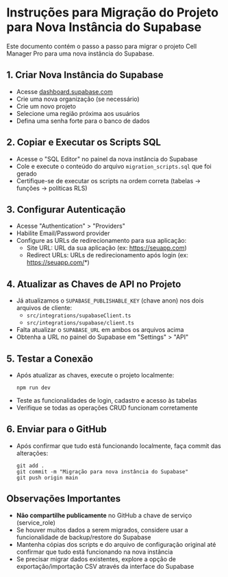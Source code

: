 # Instruções para Migração do Projeto para Nova Instância do Supabase

Este documento contém o passo a passo para migrar o projeto Cell Manager Pro para uma nova instância do Supabase.

## 1. Criar Nova Instância do Supabase

- Acesse [dashboard.supabase.com](https://dashboard.supabase.com)
- Crie uma nova organização (se necessário)
- Crie um novo projeto
- Selecione uma região próxima aos usuários
- Defina uma senha forte para o banco de dados

## 2. Copiar e Executar os Scripts SQL

- Acesse o "SQL Editor" no painel da nova instância do Supabase
- Cole e execute o conteúdo do arquivo `migration_scripts.sql` que foi gerado
- Certifique-se de executar os scripts na ordem correta (tabelas -> funções -> políticas RLS)

## 3. Configurar Autenticação

- Acesse "Authentication" > "Providers" 
- Habilite Email/Password provider
- Configure as URLs de redirecionamento para sua aplicação:
  - Site URL: URL da sua aplicação (ex: https://seuapp.com)
  - Redirect URLs: URLs de redirecionamento após login (ex: https://seuapp.com/*)

## 4. Atualizar as Chaves de API no Projeto

- Já atualizamos o `SUPABASE_PUBLISHABLE_KEY` (chave anon) nos dois arquivos de cliente:
  - `src/integrations/supabaseClient.ts` 
  - `src/integrations/supabase/client.ts`
- Falta atualizar o `SUPABASE_URL` em ambos os arquivos acima
- Obtenha a URL no painel do Supabase em "Settings" > "API"

## 5. Testar a Conexão

- Após atualizar as chaves, execute o projeto localmente:
  ```
  npm run dev
  ```
- Teste as funcionalidades de login, cadastro e acesso às tabelas
- Verifique se todas as operações CRUD funcionam corretamente

## 6. Enviar para o GitHub

- Após confirmar que tudo está funcionando localmente, faça commit das alterações:
  ```
  git add .
  git commit -m "Migração para nova instância do Supabase"
  git push origin main
  ```

## Observações Importantes

- **Não compartilhe publicamente** no GitHub a chave de serviço (service_role)
- Se houver muitos dados a serem migrados, considere usar a funcionalidade de backup/restore do Supabase
- Mantenha cópias dos scripts e do arquivo de configuração original até confirmar que tudo está funcionando na nova instância
- Se precisar migrar dados existentes, explore a opção de exportação/importação CSV através da interface do Supabase 